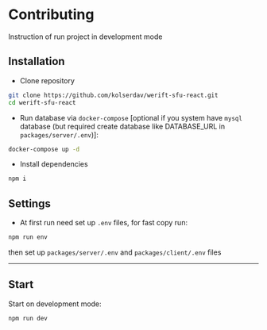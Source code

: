 # Contributing

Instruction of run project in development mode

## Installation

- Clone repository

```sh
git clone https://github.com/kolserdav/werift-sfu-react.git
cd werift-sfu-react
```

- Run database via `docker-compose` [optional if you system have `mysql` database (but required create database like DATABASE_URL in `packages/server/.env`)]:

```sh
docker-compose up -d
```

- Install dependencies

```sh
npm i
```

## Settings

- At first run need set up `.env` files, for fast copy run:

```sh
npm run env
```

then set up `packages/server/.env` and `packages/client/.env` files

---

## Start

Start on development mode:

```sh
npm run dev
```
